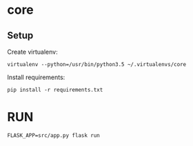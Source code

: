 # core



## Setup

Create virtualenv:
```
virtualenv --python=/usr/bin/python3.5 ~/.virtualenvs/core

```

Install requirements:
```
pip install -r requirements.txt
```


# RUN

```
FLASK_APP=src/app.py flask run
```
